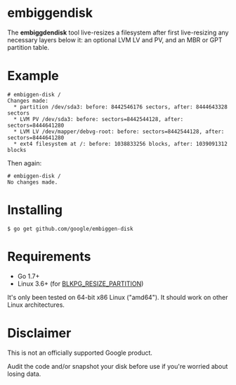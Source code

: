# embiggendisk

The **embiggdendisk** tool live-resizes a filesystem after first live-resizing
any necessary layers below it: an optional LVM LV and PV, and an MBR or GPT
partition table.

# Example

```
# embiggen-disk /
Changes made:
  * partition /dev/sda3: before: 8442546176 sectors, after: 8444643328 sectors
  * LVM PV /dev/sda3: before: sectors=8442544128, after: sectors=8444641280
  * LVM LV /dev/mapper/debvg-root: before: sectors=8442544128, after: sectors=8444641280
  * ext4 filesystem at /: before: 1038833256 blocks, after: 1039091312 blocks
```

Then again:

```
# embiggen-disk /
No changes made.
```

# Installing

```
$ go get github.com/google/embiggen-disk
```

# Requirements

* Go 1.7+
* Linux 3.6+ (for [BLKPG_RESIZE_PARTITION](https://git.kernel.org/pub/scm/linux/kernel/git/torvalds/linux.git/commit/?id=c83f6bf98dc1f1a194118b3830706cebbebda8c4))

It's only been tested on 64-bit x86 Linux ("amd64"). It should work on
other Linux architectures.

# Disclaimer

This is not an officially supported Google product.

Audit the code and/or snapshot your disk before use if you're worried about losing data.
